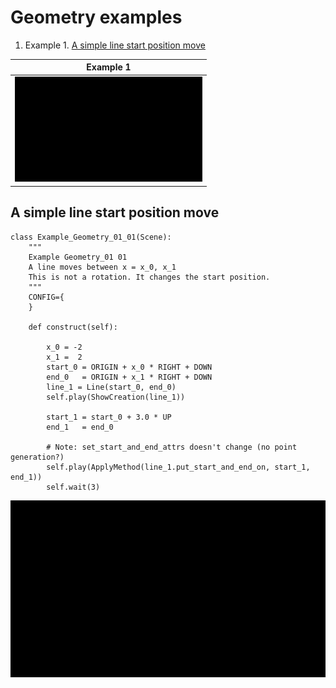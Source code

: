 # Geometry examples
1. Example 1. [A simple line start position move](https://github.com/yamauchih/3b1b_manim_examples/blob/master/geometry/readme_example_geometry.md)

| Example 1 |
| --- |
|<img src ="https://github.com/yamauchih/3b1b_manim_examples/blob/master/geometry/gifs/Example_geometry_01_01.gif" width=300/>|


## A simple line start position move

```python3
class Example_Geometry_01_01(Scene):
    """
    Example Geometry_01 01
    A line moves between x = x_0, x_1
    This is not a rotation. It changes the start position.
    """
    CONFIG={
    }

    def construct(self):

        x_0 = -2
        x_1 =  2
        start_0 = ORIGIN + x_0 * RIGHT + DOWN
        end_0   = ORIGIN + x_1 * RIGHT + DOWN
        line_1 = Line(start_0, end_0)
        self.play(ShowCreation(line_1))

        start_1 = start_0 + 3.0 * UP
        end_1   = end_0

        # Note: set_start_and_end_attrs doesn't change (no point generation?)
        self.play(ApplyMethod(line_1.put_start_and_end_on, start_1, end_1))
        self.wait(3)
```

<p align="center"><img src ="https://github.com/yamauchih/3b1b_manim_examples/blob/master/geometry/gifs/Example_geometry_01_01.gif" width=800/></p>

